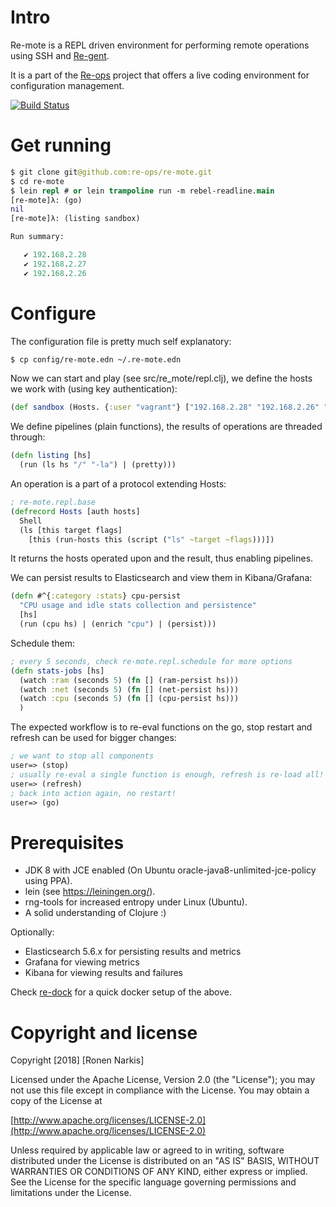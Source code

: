 # Intro

Re-mote is a REPL driven environment for performing remote operations using SSH and [Re-gent](https://github.com/re-ops/re-gent).

It is a part of the [Re-ops](https://re-ops.github.io/re-ops/) project that offers a live coding environment for configuration management.

[![Build Status](https://travis-ci.org/re-ops/re-mote.png)](https://travis-ci.org/re-ops/re-mote)

# Get running

```clojure
$ git clone git@github.com:re-ops/re-mote.git
$ cd re-mote
$ lein repl # or lein trampoline run -m rebel-readline.main
[re-mote]λ: (go)
nil
[re-mote]λ: (listing sandbox)

Run summary:

   ✔ 192.168.2.28
   ✔ 192.168.2.27
   ✔ 192.168.2.26

```

# Configure

The configuration file is pretty much self explanatory:

```bash
$ cp config/re-mote.edn ~/.re-mote.edn
```

Now we can start and play (see src/re_mote/repl.clj),  we define the hosts we work with (using key authentication):

```clojure
(def sandbox (Hosts. {:user "vagrant"} ["192.168.2.28" "192.168.2.26" "192.168.2.27"]))
```

We define pipelines (plain functions), the results of operations are threaded through:
```clojure
(defn listing [hs]
  (run (ls hs "/" "-la") | (pretty)))
```

An operation is a part of a protocol extending Hosts:

```clojure
; re-mote.repl.base
(defrecord Hosts [auth hosts]
  Shell
  (ls [this target flags]
    [this (run-hosts this (script ("ls" ~target ~flags)))])
```

It returns the hosts operated upon and the result, thus enabling pipelines.


We can persist results to Elasticsearch and view them in Kibana/Grafana:
```clojure
(defn #^{:category :stats} cpu-persist
  "CPU usage and idle stats collection and persistence"
  [hs]
  (run (cpu hs) | (enrich "cpu") | (persist)))
```

Schedule them:

```clojure
; every 5 seconds, check re-mote.repl.schedule for more options
(defn stats-jobs [hs]
  (watch :ram (seconds 5) (fn [] (ram-persist hs)))
  (watch :net (seconds 5) (fn [] (net-persist hs)))
  (watch :cpu (seconds 5) (fn [] (cpu-persist hs)))
  )
```

The expected workflow is to re-eval functions on the go, stop restart and refresh can be used for bigger changes:

```clojure
; we want to stop all components
user=> (stop)
; usually re-eval a single function is enough, refresh is re-load all!
user=> (refresh)
; back into action again, no restart!
user=> (go)
```

# Prerequisites

* JDK 8 with JCE enabled (On Ubuntu oracle-java8-unlimited-jce-policy using PPA).
* lein (see https://leiningen.org/).
* rng-tools for increased entropy under Linux (Ubuntu).
* A solid understanding of Clojure :)

Optionally: 

* Elasticsearch 5.6.x for persisting results and metrics
* Grafana for viewing metrics
* Kibana for viewing results and failures

Check [re-dock](https://github.com/re-ops/re-dock) for a quick docker setup of the above.

# Copyright and license

Copyright [2018] [Ronen Narkis]

Licensed under the Apache License, Version 2.0 (the "License");
you may not use this file except in compliance with the License.
You may obtain a copy of the License at

  [http://www.apache.org/licenses/LICENSE-2.0](http://www.apache.org/licenses/LICENSE-2.0)

Unless required by applicable law or agreed to in writing, software
distributed under the License is distributed on an "AS IS" BASIS,
WITHOUT WARRANTIES OR CONDITIONS OF ANY KIND, either express or implied.
See the License for the specific language governing permissions and
limitations under the License.
